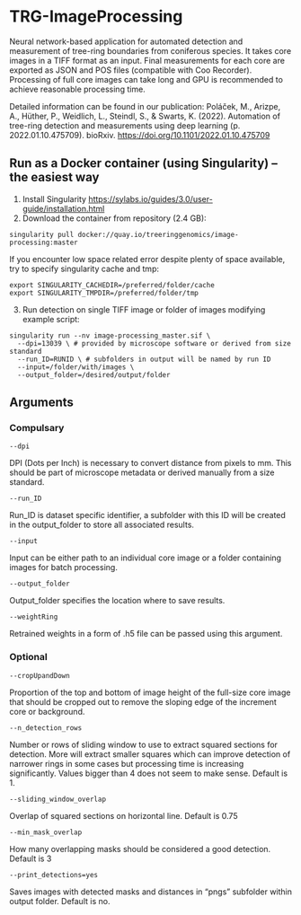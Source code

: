 # TRG-ImageProcessing
Neural network-based application for automated detection and measurement of tree-ring boundaries from coniferous species. It takes core images in a TIFF format as an input. Final measurements for each core are exported as JSON and POS files (compatible with Coo Recorder).
Processing of full core images can take long and GPU is recommended to achieve reasonable processing time.

Detailed information can be found in our publication:
Poláček, M., Arizpe, A., Hüther, P., Weidlich, L., Steindl, S., & Swarts, K. (2022). Automation of tree-ring detection and measurements using deep learning (p. 2022.01.10.475709). bioRxiv. https://doi.org/10.1101/2022.01.10.475709

## Run as a Docker container (using Singularity) – the easiest way
1. Install Singularity https://sylabs.io/guides/3.0/user-guide/installation.html
2. Download the container from repository (2.4 GB):
```
singularity pull docker://quay.io/treeringgenomics/image-processing:master
```
If you encounter low space related error despite plenty of space available, try to specify singularity cache and tmp:
```
export SINGULARITY_CACHEDIR=/preferred/folder/cache
export SINGULARITY_TMPDIR=/preferred/folder/tmp
```
3. Run detection on single TIFF image or folder of images modifying example script:
```
singularity run --nv image-processing_master.sif \
  --dpi=13039 \ # provided by microscope software or derived from size standard
  --run_ID=RUNID \ # subfolders in output will be named by run ID
  --input=/folder/with/images \
  --output_folder=/desired/output/folder
```
## Arguments
### Compulsary
```
--dpi
```
DPI (Dots per Inch) is necessary to convert distance from pixels to mm. This should be part of microscope metadata or derived manually from a size standard.
```
--run_ID
```
Run_ID is dataset specific identifier, a subfolder with this ID will be created in the output_folder to store all associated results.
```
--input
```
Input can be either path to an individual core image or a folder containing images for batch processing.
```
--output_folder
```
Output_folder specifies the location where to save results.

```
--weightRing
```
Retrained weights in a form of .h5 file can be passed using this argument.

### Optional
```
--cropUpandDown
```
Proportion of the top and bottom of image height of the full-size core image that should be cropped out to remove the sloping edge of the increment core or background.
```
--n_detection_rows
```
Number or rows of sliding window to use to extract squared sections for detection. More will extract smaller squares which can improve detection of narrower rings in some cases but processing time is increasing significantly. Values bigger than 4 does not seem to make sense. Default is 1.
```
--sliding_window_overlap
```
Overlap of squared sections on horizontal line. Default is 0.75
```
--min_mask_overlap
```
How many overlapping masks should be considered a good detection. Default is 3
```
--print_detections=yes
```
Saves images with detected masks and distances in “pngs” subfolder within output folder. Default is no.
